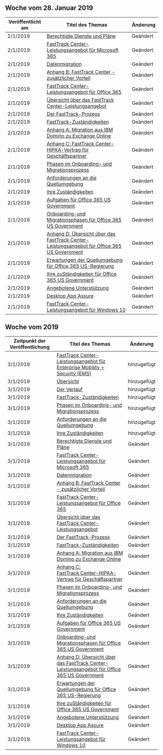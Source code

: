 <!-- This file is generated automatically each week. Changes made to this file will be overwritten.-->




## <a name="week-of-january-28-2019"></a>Woche vom 28. Januar 2019


| Veröffentlicht am |Titel des Themas | Änderung |
|------|------------|--------|
| 2/1/2019 | [Berechtigte Dienste und Pläne](/FastTrack/m365-eligible-services-and-plans) | Geändert |
| 2/1/2019 | [FastTrack Center-Leistungsangebot für Microsoft 365](/FastTrack/m365-fasttrack-benefit-overview) | Geändert |
| 2/1/2019 | [Datenmigration](/FastTrack/o365-data-migration) | Geändert |
| 2/1/2019 | [Anhang B: FastTrack Center - zusätzlicher Vorteil](/FastTrack/o365-fasttrack-additional-benefits) | Geändert |
| 2/1/2019 | [FastTrack Center-Leistungsangebot für Office 365](/FastTrack/o365-fasttrack-benefit-for-office-365) | Geändert |
| 2/1/2019 | [Übersicht über das FastTrack Center-Leistungsangebot](/FastTrack/o365-fasttrack-benefit-overview) | Geändert |
| 2/1/2019 | [Der FastTrack-Prozess](/FastTrack/o365-fasttrack-process) | Geändert |
| 2/1/2019 | [FastTrack-Zuständigkeiten](/FastTrack/o365-fasttrack-responsibilities) | Geändert |
| 2/1/2019 | [Anhang A: Migration aus IBM Domino zu Exchange Online](/FastTrack/o365-from-ibm-domino-to-exchange-online) | Geändert |
| 2/1/2019 | [Anhang C: FastTrack Center-HIPAA-Vertrag für Geschäftspartner](/FastTrack/o365-hipaa-business-associate-agreement) | Geändert |
| 2/1/2019 | [Phasen im Onboarding- und Migrationsprozess](/FastTrack/o365-onboarding-and-migration) | Geändert |
| 2/1/2019 | [Anforderungen an die Quellumgebung](/FastTrack/o365-source-environment-expectations) | Geändert |
| 2/1/2019 | [Ihre Zuständigkeiten](/FastTrack/o365-your-responsibilities) | Geändert |
| 2/1/2019 | [Aufgaben für Office 365 US Government](/FastTrack/us-gov-appendix-fasttrack-responsibilities) | Geändert |
| 2/1/2019 | [Onboarding-und Migrationsphasen für Office 365 US Government](/FastTrack/us-gov-appendix-onboarding-and-migration) | Geändert |
| 2/1/2019 | [Anhang D: Übersicht über das FastTrack Center-Leistungsangebot für Office 365 US Government](/FastTrack/us-gov-appendix-overview) | Geändert |
| 2/1/2019 | [Erwartungen der Quellumgebung für Office 365 US-Regierung](/FastTrack/us-gov-appendix-source-environment-expectations) | Geändert |
| 2/1/2019 | [Ihre zuStändigkeiten für Office 365 US Government](/FastTrack/us-gov-appendix-your-responsibilities) | Geändert |
| 2/1/2019 | [Angebotene Unterstützung](/FastTrack/win-10-daa-assistance-offered) | Geändert |
| 2/1/2019 | [Desktop App Assure](/FastTrack/win-10-desktop-app-assure) | Geändert |
| 2/1/2019 | [FastTrack Center-Leistungsangebot für Windows 10](/FastTrack/win-10-fasttrack-benefit-for-windows-10) | Geändert |


## <a name="week-of-february-25-2019"></a>Woche vom 2019


| Zeitpunkt der Veröffentlichung |Titel des Themas | Änderung |
|------|------------|--------|
| 3/1/2019 | [FastTrack Center-Leistungsangebot für Enterprise Mobility + Security (EMS)](/FastTrack/ems-fasttrack-benefit-for-ems) | hinzugefügt |
| 3/1/2019 | [Übersicht](/FastTrack/ems-fasttrack-benefit-overview) | hinzugefügt |
| 3/1/2019 | [Der Verlauf](/FastTrack/ems-fasttrack-process) | hinzugefügt |
| 3/1/2019 | [FastTrack-Zuständigkeiten](/FastTrack/ems-fasttrack-responsibilities) | hinzugefügt |
| 3/1/2019 | [Phasen im Onboarding- und Migrationsprozess](/FastTrack/ems-onboarding-phases) | hinzugefügt |
| 3/1/2019 | [Anforderungen an die Quellumgebung](/FastTrack/ems-source-environment-expectations) | hinzugefügt |
| 3/1/2019 | [Ihre Zuständigkeiten](/FastTrack/ems-your-responsibilities) | hinzugefügt |
| 3/1/2019 | [Berechtigte Dienste und Pläne](/FastTrack/m365-eligible-services-and-plans) | Geändert |
| 3/1/2019 | [FastTrack Center-Leistungsangebot für Microsoft 365](/FastTrack/m365-fasttrack-benefit-overview) | Geändert |
| 3/1/2019 | [Datenmigration](/FastTrack/o365-data-migration) | Geändert |
| 3/1/2019 | [Anhang B: FastTrack Center - zusätzlicher Vorteil](/FastTrack/o365-fasttrack-additional-benefits) | Geändert |
| 3/1/2019 | [FastTrack Center-Leistungsangebot für Office 365](/FastTrack/o365-fasttrack-benefit-for-office-365) | Geändert |
| 3/1/2019 | [Übersicht über das FastTrack Center-Leistungsangebot](/FastTrack/o365-fasttrack-benefit-overview) | Geändert |
| 3/1/2019 | [Der FastTrack-Prozess](/FastTrack/o365-fasttrack-process) | Geändert |
| 3/1/2019 | [FastTrack-Zuständigkeiten](/FastTrack/o365-fasttrack-responsibilities) | Geändert |
| 3/1/2019 | [Anhang A: Migration aus IBM Domino zu Exchange Online](/FastTrack/o365-from-ibm-domino-to-exchange-online) | Geändert |
| 3/1/2019 | [Anhang C: FastTrack Center-HIPAA-Vertrag für Geschäftspartner](/FastTrack/o365-hipaa-business-associate-agreement) | Geändert |
| 3/1/2019 | [Phasen im Onboarding- und Migrationsprozess](/FastTrack/o365-onboarding-and-migration) | Geändert |
| 3/1/2019 | [Anforderungen an die Quellumgebung](/FastTrack/o365-source-environment-expectations) | Geändert |
| 3/1/2019 | [Ihre Zuständigkeiten](/FastTrack/o365-your-responsibilities) | Geändert |
| 3/1/2019 | [Aufgaben für Office 365 US Government](/FastTrack/us-gov-appendix-fasttrack-responsibilities) | Geändert |
| 3/1/2019 | [Onboarding-und Migrationsphasen für Office 365 US Government](/FastTrack/us-gov-appendix-onboarding-and-migration) | Geändert |
| 3/1/2019 | [Anhang D: Übersicht über das FastTrack Center-Leistungsangebot für Office 365 US Government](/FastTrack/us-gov-appendix-overview) | Geändert |
| 3/1/2019 | [Erwartungen der Quellumgebung für Office 365 US-Regierung](/FastTrack/us-gov-appendix-source-environment-expectations) | Geändert |
| 3/1/2019 | [Ihre zuStändigkeiten für Office 365 US Government](/FastTrack/us-gov-appendix-your-responsibilities) | Geändert |
| 3/1/2019 | [Angebotene Unterstützung](/FastTrack/win-10-daa-assistance-offered) | Geändert |
| 3/1/2019 | [Desktop App Assure](/FastTrack/win-10-desktop-app-assure) | Geändert |
| 3/1/2019 | [FastTrack Center-Leistungsangebot für Windows 10](/FastTrack/win-10-fasttrack-benefit-for-windows-10) | Geändert |
